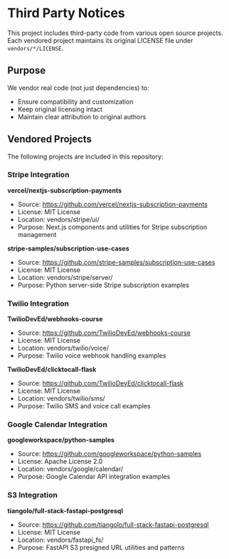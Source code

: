 # Third Party Notices

This project includes third-party code from various open source projects. Each vendored project maintains its original LICENSE file under `vendors/*/LICENSE`.

## Purpose

We vendor real code (not just dependencies) to:
- Ensure compatibility and customization
- Keep original licensing intact
- Maintain clear attribution to original authors

## Vendored Projects

The following projects are included in this repository:

### Stripe Integration

**vercel/nextjs-subscription-payments**
- Source: https://github.com/vercel/nextjs-subscription-payments
- License: MIT License
- Location: vendors/stripe/ui/
- Purpose: Next.js components and utilities for Stripe subscription management

**stripe-samples/subscription-use-cases**
- Source: https://github.com/stripe-samples/subscription-use-cases
- License: MIT License  
- Location: vendors/stripe/server/
- Purpose: Python server-side Stripe subscription examples

### Twilio Integration

**TwilioDevEd/webhooks-course**
- Source: https://github.com/TwilioDevEd/webhooks-course
- License: MIT License
- Location: vendors/twilio/voice/
- Purpose: Twilio voice webhook handling examples

**TwilioDevEd/clicktocall-flask**
- Source: https://github.com/TwilioDevEd/clicktocall-flask
- License: MIT License
- Location: vendors/twilio/sms/
- Purpose: Twilio SMS and voice call examples

### Google Calendar Integration

**googleworkspace/python-samples**
- Source: https://github.com/googleworkspace/python-samples
- License: Apache License 2.0
- Location: vendors/google/calendar/
- Purpose: Google Calendar API integration examples

### S3 Integration

**tiangolo/full-stack-fastapi-postgresql**
- Source: https://github.com/tiangolo/full-stack-fastapi-postgresql
- License: MIT License
- Location: vendors/fastapi_fs/
- Purpose: FastAPI S3 presigned URL utilities and patterns
